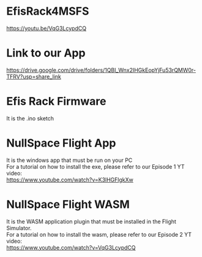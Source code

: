 # EfisRack4MSFS
https://youtu.be/VqG3LcypdCQ

# Link to our App
https://drive.google.com/drive/folders/1QBl_Wnx2IHGkEopYjFu53rQMW0r-TFRV?usp=share_link

# Efis Rack Firmware
It is the .ino sketch

# NullSpace Flight App
It is the windows app that must be run on your PC\
For a tutorial on how to install the exe, please refer to our Episode 1 YT video:\
https://www.youtube.com/watch?v=K3lHGFlgkXw

# NullSpace Flight WASM
It is the WASM application plugin that must be installed in the Flight Simulator.\
For a tutorial on how to install the wasm, please refer to our Episode 2 YT video:\
https://www.youtube.com/watch?v=VqG3LcypdCQ

